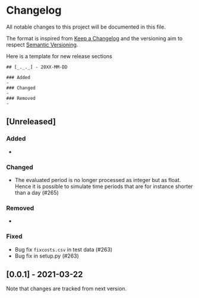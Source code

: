 # Changelog
All notable changes to this project will be documented in this file.

The format is inspired from [Keep a Changelog](http://keepachangelog.com/en/1.0.0/)
and the versioning aim to respect [Semantic Versioning](http://semver.org/spec/v2.0.0.html).

Here is a template for new release sections

```
## [_._._] - 20XX-MM-DD

### Added
-
### Changed
-
### Removed
-
```

## [Unreleased]

### Added
-
### Changed
- The evaluated period is no longer processed as integer but as float. Hence it is possible to simulate time periods that are for instance shorter than a day (#265)
### Removed
-
### Fixed
- Bug fix `fixcosts.csv` in test data (#263)
- Bug fix in setup.py (#263)

## [0.0.1] - 2021-03-22

Note that changes are tracked from next version.


